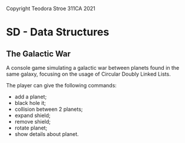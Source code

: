 Copyright Teodora Stroe 311CA 2021

# SD - Data Structures

## The Galactic War

A console game simulating a galactic war between planets found in the same galaxy, focusing on the usage of Circular Doubly Linked Lists.

The player can give the following commands:

- add a planet;
- black hole it;
- collision between 2 planets;
- expand shield;
- remove shield;
- rotate planet;
- show details about planet.

